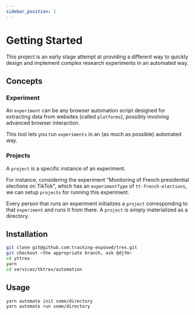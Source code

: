 ```yaml
---
sidebar_position: 1
---
```


# Getting Started

This project is an early stage attempt at providing a different way to quickly design
and implement complex research experiments in an automated way.

## Concepts

### Experiment

An `experiment` can be any browser automation script designed for extracting data from websites (called `platforms`),
possibly involving advanced browser interaction.

This tool lets you run `experiments` in an (as much as possible) automated way.

### Projects

A `project` is a specific instance of an experiment.

For instance, considering the experiment "Monitoring of French presidential elections on TikTok",
which has an `experimentType` of `tt-french-elections`, we can setup `projects` for running this experiment.

Every person that runs an experiment initializes a `project` corresponding to that `experiment` and runs it
from there. A `project` is simply materialized as a directory.

## Installation

```bash
git clone git@github.com:tracking-exposed/trex.git
git checkout <the appropriate branch, ask @djfm>
cd yttrex
yarn
cd services/tktrex/automation
```

## Usage

```bash
yarn automate init some/directory
yarn automate run some/directory
```
